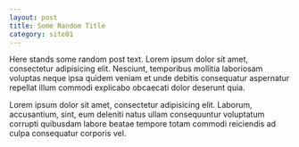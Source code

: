 ```yaml
---
layout: post
title: Some Random Title
category: site01
---
```


Here stands some random post text. Lorem ipsum dolor sit amet, consectetur adipisicing elit. Nesciunt, temporibus mollitia laboriosam voluptas neque ipsa quidem veniam et unde debitis consequatur aspernatur repellat illum commodi explicabo obcaecati dolor deserunt quia.

Lorem ipsum dolor sit amet, consectetur adipisicing elit. Laborum, accusantium, sint, eum deleniti natus ullam consequuntur voluptatum corrupti quibusdam labore beatae tempore totam commodi reiciendis ad culpa consequatur corporis vel.
